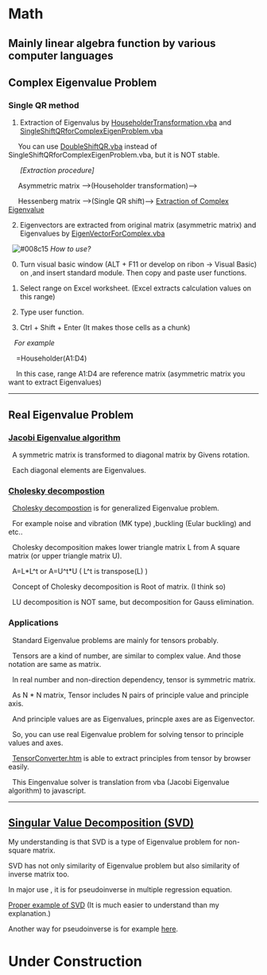 # Math
Mainly linear algebra function by various computer languages
---

## Complex Eigenvalue Problem
### Single QR method

1) Extraction of Eigenvalus by <a href="HouseholderTransformation.vba">HouseholderTransformation.vba</a> and <a href="SingleShiftQRforComplexEigenProblem.vba">SingleShiftQRforComplexEigenProblem.vba</a>

&nbsp;&nbsp;&nbsp;&nbsp;&nbsp;You can use <a href="DoubleShiftQR.vba">DoubleShiftQR.vba</a> instead of SingleShiftQRforComplexEigenProblem.vba, but it is NOT stable.<br>

&nbsp;&nbsp;&nbsp;&nbsp;&nbsp;  <i> [Extraction procedure] </i>

&nbsp;&nbsp;&nbsp;&nbsp;&nbsp;Asymmetric matrix -->(Householder transformation)-->

&nbsp;&nbsp;&nbsp;&nbsp;&nbsp;Hessenberg matrix -->(Single QR shift)--> <u>Extraction of Complex Eigenvalue</u>


2) Eigenvectors are extracted from original matrix (asymmetric matrix) and Eigenvalues by <a href="EigenVectorForComplex.vba">EigenVectorForComplex.vba</a>

&nbsp;&nbsp;![#008c15](https://placehold.it/15/008c15/000000?text=+)
<em> How to use?</em><br>

0) Turn visual basic window (ALT + F11 or develop on ribon -> Visual Basic) on ,and insert standard module. Then copy and paste user functions.

1) Select range on Excel worksheet. (Excel extracts calculation values on this range)

2) Type user function.

3) Ctrl + Shift + Enter (It makes those cells as a chunk)

&nbsp;&nbsp; <em> For example </em>

&nbsp;&nbsp;&nbsp;&nbsp;=Householder(A1:D4)

&nbsp;&nbsp;&nbsp;&nbsp;In this case, range A1:D4 are reference matrix (asymmetric matrix you want to extract Eigenvalues)

---
## Real Eigenvalue Problem
### <a href="EigenValuesForSymmetricMatirx.vba">Jacobi Eigenvalue algorithm</a>

&nbsp;&nbsp;A symmetric matrix is transformed to diagonal matrix by Givens rotation.

&nbsp;&nbsp;Each diagonal elements are Eigenvalues.

### <a href="CholeskyDecomposition.vba">Cholesky decompostion</a>

&nbsp;&nbsp;<a href="CholeskyDecomposition.vba">Cholesky decompostion</a> is for generalized Eigenvalue problem.<br>

&nbsp;&nbsp;For example noise and vibration (MK type) ,buckling (Eular buckling) and etc..

&nbsp;&nbsp;Cholesky decomposition makes lower triangle matrix L from A square matrix (or upper triangle matrix U).

&nbsp;&nbsp;A=L\*L^t or A=U^t\*U ( L^t is transpose(L) )

&nbsp;&nbsp;Concept of Cholesky decomposition is Root of matrix. (I think so)

&nbsp;&nbsp;LU decomposition is NOT same, but decomposition for Gauss elimination.

### Applications

&nbsp;&nbsp;Standard Eigenvalue problems are mainly for tensors probably.

&nbsp;&nbsp;Tensors are a kind of number, are similar to complex value. And those notation are same as matrix.

&nbsp;&nbsp;In real number and non-direction dependency, tensor is symmetric matrix.

&nbsp;&nbsp;As N * N matrix, Tensor includes N pairs of principle value and principle axis.

&nbsp;&nbsp;And principle values are as Eigenvalues, princple axes are as Eigenvector.

&nbsp;&nbsp;So, you can use real Eigenvalue problem for solving tensor to principle values and axes.

&nbsp;&nbsp;<a href="TensorConverter.htm">TensorConverter.htm</a> is able to extract principles from tensor by browser easily.

&nbsp;&nbsp;This Eingenvalue solver is translation from vba (Jacobi Eigenvalue algorithm) to javascript.

---

## <a href="SVD.vba">Singular Value Decomposition (SVD)</a>

My understanding is that SVD is a type of Eigenvalue problem for non-square matrix.

SVD has not only similarity of Eigenvalue problem but also similarity of inverse matrix too.

In major use , it is for pseudoinverse in multiple regression equation. 

<a href="http://web.mit.edu/be.400/www/SVD/Singular_Value_Decomposition.htm">Proper example of SVD</a> (It is much easier to understand than my explanation.)

Another way for pseudoinverse is for example <a href="http://help.matheass.eu/en/Pseudoinverse.html">here</a>.

# Under Construction
